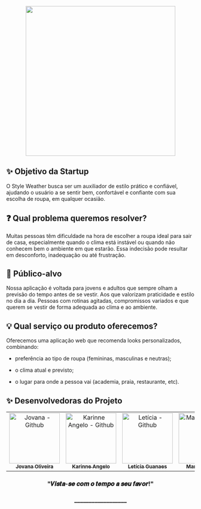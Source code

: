 <p align="center">
  <img width="400px" src="https://github.com/user-attachments/assets/195c2dfa-ec99-45a6-b16f-e2ea012d08b4"/>
</p>

## ✨ Objetivo da Startup

O Style Weather busca ser um auxiliador de estilo prático e confiável, ajudando o usuário a se sentir bem, confortável e confiante com sua escolha de roupa, em qualquer ocasião.

## ❓ Qual problema queremos resolver?
Muitas pessoas têm dificuldade na hora de escolher a roupa ideal para sair de casa, especialmente quando o clima está instável ou quando não conhecem bem o ambiente em que estarão. Essa indecisão pode resultar em desconforto, inadequação ou até frustração.

## 👥 Público-alvo
Nossa aplicação é voltada para jovens e adultos que sempre olham a previsão do tempo antes de se vestir. Aos que valorizam praticidade e estilo no dia a dia. 
Pessoas com rotinas agitadas, compromissos variados e que querem se vestir de forma adequada ao clima e ao ambiente.

## 💡 Qual serviço ou produto oferecemos?
Oferecemos uma aplicação web que recomenda looks personalizados, combinando:

- preferência ao tipo de roupa (femininas, masculinas e neutras);

- o clima atual e previsto;

- o lugar para onde a pessoa vai (academia, praia, restaurante, etc).

## ✨ Desenvolvedoras do Projeto


  <table align="center">
    <tr>
      <td align="center">
         <a href="https://github.com/J0vana23">
          <img src="https://avatars.githubusercontent.com/u/125403554?v=4" width="135px;" alt="Jovana - Github"/><br>
          <sub>
            <b>Jovana Oliveira</b>
          </sub> <br>
        </a>
      </td>
      <td align="center">
         <a href="https://github.com/Kakventura">
          <img src="https://avatars.githubusercontent.com/u/125403596?v=4" width="135px;" alt="Karinne Angelo - Github"/><br>
          <sub>
            <b>Karinne Angelo</b>
          </sub> <br>
        </a>
      </td>
      <td align="center">
        <a href="https://github.com/Lehguanaes">
          <img src="https://avatars.githubusercontent.com/u/125403978?v=4"  width="135px;"  alt="Letícia - Github"/><br>
          <sub>
            <b>Letícia Guanaes</b>
          </sub> <br> 
        </a>
      </td>
      <td align="center">
         <a href="https://github.com/dudinhxzs">
          <img src="https://avatars.githubusercontent.com/u/125403489?v=4" width="135px;" alt="Maria - Github"/><br>
          <sub>
            <b>Maria Eduarda</b>
            </sub> <br>
        </a>
      </td>
    </tr>
  </table>

<h3 align="center">
 "𝑽𝒊𝒔𝒕𝒂-𝒔𝒆 𝒄𝒐𝒎 𝒐 𝒕𝒆𝒎𝒑𝒐 𝒂 𝒔𝒆𝒖 𝒇𝒂𝒗𝒐𝒓!"
</h3>

<h3 align="center">
 __________________
  
</h3>
